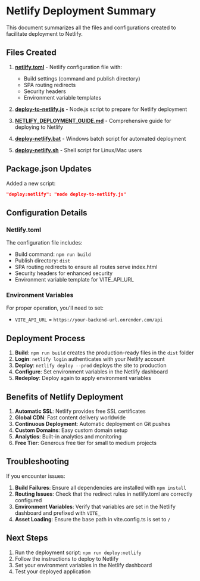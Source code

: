 # Netlify Deployment Summary

This document summarizes all the files and configurations created to facilitate deployment to Netlify.

## Files Created

1. **[netlify.toml](file:///d:/ALL%20Data/eit_sms/netlify.toml)** - Netlify configuration file with:
   - Build settings (command and publish directory)
   - SPA routing redirects
   - Security headers
   - Environment variable templates

2. **[deploy-to-netlify.js](file:///d:/ALL%20Data/eit_sms/deploy-to-netlify.js)** - Node.js script to prepare for Netlify deployment

3. **[NETLIFY_DEPLOYMENT_GUIDE.md](file:///d:/ALL%20Data/eit_sms/NETLIFY_DEPLOYMENT_GUIDE.md)** - Comprehensive guide for deploying to Netlify

4. **[deploy-netlify.bat](file:///d:/ALL%20Data/eit_sms/deploy-netlify.bat)** - Windows batch script for automated deployment

5. **[deploy-netlify.sh](file:///d:/ALL%20Data/eit_sms/deploy-netlify.sh)** - Shell script for Linux/Mac users

## Package.json Updates

Added a new script:
```json
"deploy:netlify": "node deploy-to-netlify.js"
```

## Configuration Details

### Netlify.toml
The configuration file includes:
- Build command: `npm run build`
- Publish directory: `dist`
- SPA routing redirects to ensure all routes serve index.html
- Security headers for enhanced security
- Environment variable template for VITE_API_URL

### Environment Variables
For proper operation, you'll need to set:
- `VITE_API_URL` = `https://your-backend-url.onrender.com/api`

## Deployment Process

1. **Build**: `npm run build` creates the production-ready files in the `dist` folder
2. **Login**: `netlify login` authenticates with your Netlify account
3. **Deploy**: `netlify deploy --prod` deploys the site to production
4. **Configure**: Set environment variables in the Netlify dashboard
5. **Redeploy**: Deploy again to apply environment variables

## Benefits of Netlify Deployment

1. **Automatic SSL**: Netlify provides free SSL certificates
2. **Global CDN**: Fast content delivery worldwide
3. **Continuous Deployment**: Automatic deployment on Git pushes
4. **Custom Domains**: Easy custom domain setup
5. **Analytics**: Built-in analytics and monitoring
6. **Free Tier**: Generous free tier for small to medium projects

## Troubleshooting

If you encounter issues:

1. **Build Failures**: Ensure all dependencies are installed with `npm install`
2. **Routing Issues**: Check that the redirect rules in netlify.toml are correctly configured
3. **Environment Variables**: Verify that variables are set in the Netlify dashboard and prefixed with `VITE_`
4. **Asset Loading**: Ensure the base path in vite.config.ts is set to `/`

## Next Steps

1. Run the deployment script: `npm run deploy:netlify`
2. Follow the instructions to deploy to Netlify
3. Set your environment variables in the Netlify dashboard
4. Test your deployed application
